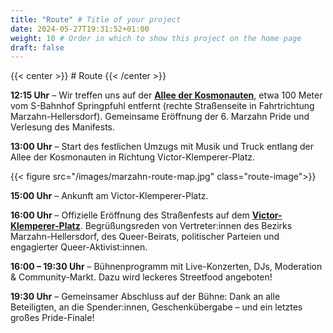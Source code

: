 ```yaml
---
title: "Route" # Title of your project
date: 2024-05-27T19:31:52+01:00
weight: 10 # Order in which to show this project on the home page
draft: false
---
```


{{< center >}} # Route {{< /center >}}

**12:15 Uhr** – Wir treffen uns auf der **[Allee der Kosmonauten](https://maps.app.goo.gl/tnmB28o4wRPHxsYC8)**, etwa 100
Meter vom S-Bahnhof Springpfuhl entfernt (rechte
Straßenseite in Fahrtrichtung Marzahn-Hellersdorf).
Gemeinsame Eröffnung der 6. Marzahn Pride und Verlesung des Manifests.

**13:00 Uhr** – Start des festlichen Umzugs mit Musik und Truck entlang der Allee der Kosmonauten in Richtung
Victor-Klemperer-Platz.

{{< figure src="/images/marzahn-route-map.jpg" class="route-image">}}

**15:00 Uhr** – Ankunft am Victor-Klemperer-Platz.

**16:00 Uhr** – Offizielle Eröffnung des Straßenfests auf dem **[Victor-Klemperer-Platz](https://maps.app.goo.gl/12PfkDRWKR8yqouCA)**.
Begrüßungsreden von Vertreter:innen des Bezirks Marzahn-Hellersdorf, des Queer-Beirats, politischer Parteien und
engagierter Queer-Aktivist:innen.

**16:00 – 19:30 Uhr** – Bühnenprogramm mit Live-Konzerten, DJs, Moderation & Community-Markt. Dazu wird leckeres
Streetfood angeboten!

**19:30 Uhr** – Gemeinsamer Abschluss auf der Bühne: Dank an alle Beteiligten, an die Spender:innen, Geschenkübergabe –
und ein letztes großes Pride-Finale!